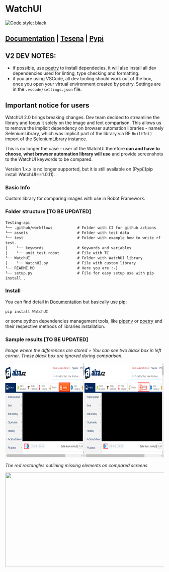 # WatchUI

[![Code style: black](https://img.shields.io/badge/code%20style-black-000000.svg)](https://github.com/psf/black)

## [Documentation](https://tesena-smart-testing.github.io/WatchUI/) | [Tesena](https://www.tesena.com/) | [Pypi](https://pypi.org/project/WatchUI/)

## V2 DEV NOTES:

- if possible, use [poetry](https://python-poetry.org/) to install dependecies. it will also install all dev dependencies used for linting, type checking and formatting.
- if you are using VSCode, all dev tooling should work out of the box, once you open your virtual environment created by poetry. Settings are in the `.vscode/settings.json` file.

## Important notice for users

WatchUI 2.0 brings breaking changes. Dev team decided to streamline the library and focus it solely on the image and text comparison. This allows us to remove the implicit dependency on browser automation libraries - namely SeleniumLibrary, which was implicit part of the library via RF `BuiltIn()` import of the SeleniumLibrary instance.

This is no longer the case - user of the WatchUI therefore **can and have to choose, what browser automation library will use** and provide screenshots to the WatchUI keywords to be compared.

Version 1.x.x is no longer supported, but it is still available on [Pypi](pip install WatchUI==1.0.11).

### Basic Info

Custom library for comparing images with use in Robot Framework.

### Folder structure [TO BE UPDATED]

```
Testing-api
└── .github/workflows           # Folder with CI for github actions
└── assets                      # Folder with test data
└── test                        # Folder with example how to write rf test.
│    └── keywords               # Keywords and variables
│    └── unit_test.robot        # File with TC
└── WatchUI                     # Folder with WatchUI library
│    └── WatchUI.py             # File with custom library
└── README.MD                   # Here you are :-)
└── setup.py                    # File for easy setup use with pip install .
```

### Install

You can find detail in [Documentation](https://procesor2017.github.io/WatchUI/) but basically use pip:

```
pip install WatchUI
```

or some python dependencies management tools, like [pipenv](https://pipenv.pypa.io/en/latest/) or [poetry](https://python-poetry.org/) and their respective methods of libraries installation.

### Sample results [TO BE UPDATED]

_Image where the differences are stored + You can see two black box in left corner. These black box are ignored during comparison._

<img src="/assets/example-ignore-areas.png" width="850" height="300">

_The red rectangles outlining missing elements on compared screens_

<img src="/assets/example-difference.png" width="850" height="300">
